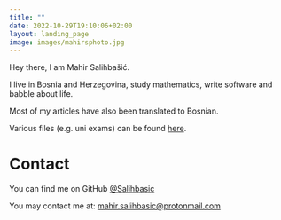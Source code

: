 ```yaml
---
title: ""
date: 2022-10-29T19:10:06+02:00
layout: landing_page
image: images/mahirsphoto.jpg
---
```


Hey there, I am Mahir Salihbašić.

I live in Bosnia and Herzegovina, study mathematics, write software and babble about life.

Most of my articles have also been translated to Bosnian.

Various files (e.g. uni exams) can be found [here](https://mahirs.xyz/files).

# Contact

You can find me on GitHub [@Salihbasic](https://github.com/Salihbasic)

You may contact me at: [mahir.salihbasic@protonmail.com](mailto:mahir.salihbasic@protonmail.com)
